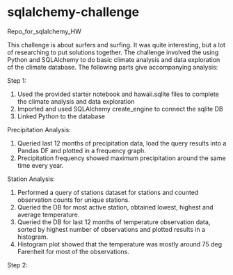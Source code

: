 # sqlalchemy-challenge
Repo_for_sqlalchemy_HW

This challenge is about surfers and surfing. It was quite interesting, but a lot of researching to put solutions together. The challenge involved the using Python and SQLAlchemy to do basic climate analysis and data exploration of the climate database. The following parts give accompanying analysis:

Step 1:
1. Used the provided starter notebook and hawaii.sqlite files to complete the climate analysis and data exploration
2. Imported and used SQLAlchemy create_engine to connect the sqlite DB
3. Linked Python to the database

Precipitation Analysis:
1. Queried last 12 months of precipitation data, load the query results into a Pandas DF and plotted in a frequency graph. 
2. Precipitation frequency showed maximum precipitation around the same time every year.

Station Analysis:
1. Performed a query of stations dataset for stations and counted observation counts for unique stations.
2. Queried the DB for most active station, obtained lowest, highest and average temperature.
3. Queried the DB for last 12 months of temperature observation data, sorted by highest number of observations and plotted results in a histogram.
4. Histogram plot showed that the temperature was mostly around 75 deg Farenheit for most of the observations.

Step 2:

